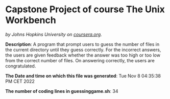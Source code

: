 # Capstone Project of course **The Unix Workbench**
*by Johns Hopkins University on [coursera.org](https://www.coursera.org/).*

**Description**: A program that prompt users to guess the number of files in the current directory until they guess correctly. For the incorrect answers, the users are given feedback whether the answer was too high or too low from the correct number of files. On answering correctly, the users are congratulated.

**The Date and time on which this file was generated**: Tue Nov  8 04:35:38 PM CET 2022

**The number of coding lines in guessinggame.sh**: 34
